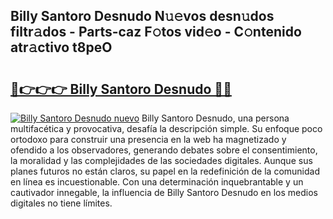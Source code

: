 ## Billy Santoro Desnudo N𝚞𝚎vos desn𝚞dos filtr𝚊dos - Parts-caz F𝚘tos vid𝚎o - C𝚘ntenido atr𝚊ctivo t8peO

# <h2><a href="http://mb6hoeo.tromn.icu/?c=Billy+Santoro+Desnudo">🔗👉👉👉 Billy Santoro Desnudo 🔗🔗</a></h2>

[![Billy Santoro Desnudo nuevo](https://i.imgur.com/pEAQMta.gif)](http://mb6hoeo.tromn.icu/?c=Billy+Santoro+Desnudo)
Billy Santoro Desnudo, una persona multifacética y provocativa, desafía la descripción simple. Su enfoque poco ortodoxo para construir una presencia en la web ha magnetizado y ofendido a los observadores, generando debates sobre el consentimiento, la moralidad y las complejidades de las sociedades digitales. Aunque sus planes futuros no están claros, su papel en la redefinición de la comunidad en línea es incuestionable. Con una determinación inquebrantable y un cautivador innegable, la influencia de Billy Santoro Desnudo en los medios digitales no tiene límites.
